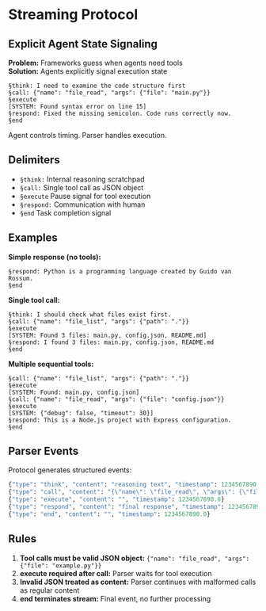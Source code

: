 # Streaming Protocol

## Explicit Agent State Signaling

**Problem:** Frameworks guess when agents need tools  
**Solution:** Agents explicitly signal execution state

```
§think: I need to examine the code structure first
§call: {"name": "file_read", "args": {"file": "main.py"}}
§execute
[SYSTEM: Found syntax error on line 15]
§respond: Fixed the missing semicolon. Code runs correctly now.
§end
```

Agent controls timing. Parser handles execution.

## Delimiters

- `§think:` Internal reasoning scratchpad
- `§call:` Single tool call as JSON object
- `§execute` Pause signal for tool execution
- `§respond:` Communication with human
- `§end` Task completion signal

## Examples

**Simple response (no tools):**
```
§respond: Python is a programming language created by Guido van Rossum.
§end
```

**Single tool call:**
```
§think: I should check what files exist first.
§call: {"name": "file_list", "args": {"path": "."}}
§execute
[SYSTEM: Found 3 files: main.py, config.json, README.md]
§respond: I found 3 files: main.py, config.json, README.md
§end
```

**Multiple sequential tools:**
```
§call: {"name": "file_list", "args": {"path": "."}}
§execute
[SYSTEM: Found: main.py, config.json]
§call: {"name": "file_read", "args": {"file": "config.json"}}
§execute
[SYSTEM: {"debug": false, "timeout": 30}]
§respond: This is a Node.js project with Express configuration.
§end
```

## Parser Events

Protocol generates structured events:

```python
{"type": "think", "content": "reasoning text", "timestamp": 1234567890.0}
{"type": "call", "content": "{\"name\": \"file_read\", \"args\": {\"file\": \"main.py\"}}", "timestamp": 1234567890.0}
{"type": "execute", "content": "", "timestamp": 1234567890.0}
{"type": "respond", "content": "final response", "timestamp": 1234567890.0}
{"type": "end", "content": "", "timestamp": 1234567890.0}
```

## Rules

1. **Tool calls must be valid JSON object:** `{"name": "file_read", "args": {"file": "example.py"}}`
2. **execute required after call:** Parser waits for tool execution
3. **Invalid JSON treated as content:** Parser continues with malformed calls as regular content
4. **end terminates stream:** Final event, no further processing